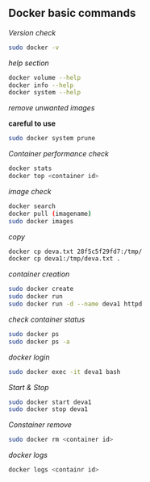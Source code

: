 ## Docker basic commands

_Version check_
```bash
sudo docker -v
```

_help section_

```bash
docker volume --help
docker info --help
docker system --help
```

_remove unwanted images_

**careful to use**

```bash
sudo docker system prune
```

_Container performance check_

```bash
docker stats
docker top <container id>
```
_image check_

```bash
docker search
docker pull (imagename)
sudo docker images
```
_copy_

```bash
docker cp deva.txt 28f5c5f29fd7:/tmp/
docker cp deva1:/tmp/deva.txt .
```
_container creation_

```bash
sudo docker create
sudo docker run
sudo docker run -d --name deva1 httpd
```

_check container status_

```bash
sudo docker ps
sudo docker ps -a
```

_docker login_ 

```bash
sudo docker exec -it deva1 bash
```

_Start & Stop_

```bash
sudo docker start deva1
sudo docker stop deva1
```


_Constainer remove_ 

```bash
sudo docker rm <container id>
```

_docker logs_

```bash
docker logs <containr id>
```

